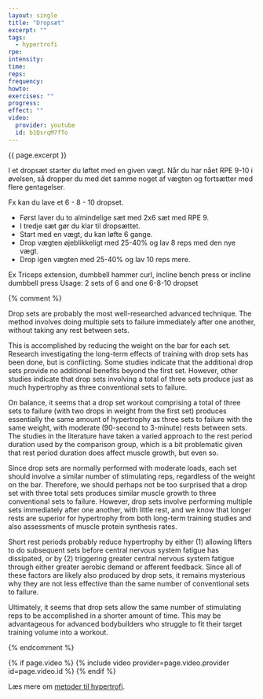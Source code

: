 ```yaml
---
layout: single
title: "Dropsæt"
excerpt: ""
tags:
  - hypertrofi
rpe:
intensity:
time:
reps:
frequency:
howto:
exercises: ""
progress:
effect: ""
video:
  provider: youtube
  id: b1QsrqM7fTo
---
```


{{ page.excerpt }}

I et dropsæt starter du løftet med en given vægt. Når du har nået RPE 9-10 i øvelsen, så dropper du med det samme noget af vægten og fortsætter med flere gentagelser.

Fx kan du lave et 6 - 8 - 10 dropset.

- Først laver du to almindelige sæt med 2x6 sæt med RPE 9.
- I tredje sæt gør du klar til dropsættet.
- Start med en vægt, du kan løfte 6 gange.
- Drop vægten øjeblikkeligt med 25-40% og lav 8 reps med den nye vægt.
- Drop igen vægten med 25-40% og lav 10 reps mere.

Ex Triceps extension, dumbbell hammer curl, incline bench press or incline dumbbell press
Usage: 2 sets of 6 and one 6-8-10 dropset

{% comment %}

Drop sets are probably the most well-researched advanced technique. The method involves doing multiple sets to failure immediately after one another, without taking any rest between sets.

This is accomplished by reducing the weight on the bar for each set.
Research investigating the long-term effects of training with drop sets has been done, but is conflicting. Some studies indicate that the additional drop sets provide no additional benefits beyond the first set. However, other studies indicate that drop sets involving a total of three sets produce just as much hypertrophy as three conventional sets to failure.

On balance, it seems that a drop set workout comprising a total of three sets to failure (with two drops in weight from the first set) produces essentially the same amount of hypertrophy as three sets to failure with the same weight, with moderate (90-second to 3-minute) rests between sets. The studies in the literature have taken a varied approach to the rest period duration used by the comparison group, which is a bit problematic given that rest period duration does affect muscle growth, but even so.

Since drop sets are normally performed with moderate loads, each set should involve a similar number of stimulating reps, regardless of the weight on the bar. Therefore, we should perhaps not be too surprised that a drop set with three total sets produces similar muscle growth to three conventional sets to failure. However, drop sets involve performing multiple sets immediately after one another, with little rest, and we know that longer rests are superior for hypertrophy from both long-term training studies and also assessments of muscle protein synthesis rates.

Short rest periods probably reduce hypertrophy by either (1) allowing lifters to do subsequent sets before central nervous system fatigue has dissipated, or by (2) triggering greater central nervous system fatigue through either greater aerobic demand or afferent feedback. Since all of these factors are likely also produced by drop sets, it remains mysterious why they are not less effective than the same number of conventional sets to failure.

Ultimately, it seems that drop sets allow the same number of stimulating reps to be accomplished in a shorter amount of time. This may be advantageous for advanced bodybuilders who struggle to fit their target training volume into a workout.


{% endcomment %}


{% if page.video %}
  {% include video provider=page.video.provider id=page.video.id %}
{% endif %}

Læs mere om [metoder til hypertrofi](/hypertrofi-metoder/).

